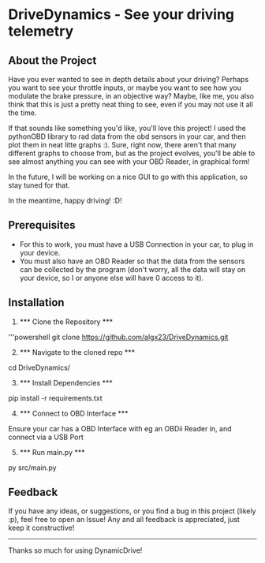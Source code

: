 # DriveDynamics - See your driving telemetry 

## About the Project

Have you ever wanted to see in depth details about your driving? Perhaps you want to see your throttle inputs, or maybe you want to see how you modulate the brake pressure, in an objective way? Maybe, like me, you also think that this is just a pretty neat thing to see, even if you may not use it all the time.

If that sounds like something you'd like, you'll love this project! I used the pythonOBD library to rad data from the obd sensors in your car, and then plot them in neat litte graphs :). Sure, right now, there aren't that many different graphs to choose from, but as the project evolves, you'll be able to see almost anything you can see with your OBD Reader, in graphical form!

In the future, I will be working on a nice GUI to go with this application, so stay tuned for that.

In the meantime, happy driving! :D!


## Prerequisites

- For this to work, you must have a USB Connection in your car, to plug in your device.
- You must also have an OBD Reader so that the data from the sensors can be collected by the program (don't worry, all the data will stay on your device, so I or anyone else will have 0 access to it).

## Installation

1. *** Clone the Repository ***

'''powershell
git clone https://github.com/algx23/DriveDynamics.git


2. *** Navigate to the cloned repo ***

cd DriveDynamics/

3. *** Install Dependencies ***

pip install -r requirements.txt

4. *** Connect to OBD Interface ***

Ensure your car has a OBD Interface with eg an OBDii Reader in, and connect via a USB Port

5. *** Run main.py ***

py src/main.py

## Feedback

If you have any ideas, or suggestions, or you find a bug in this project (likely :p), feel free to open an Issue! Any and all feedback is appreciated, just keep it constructive! 

---

Thanks so much for using DynamicDrive!


